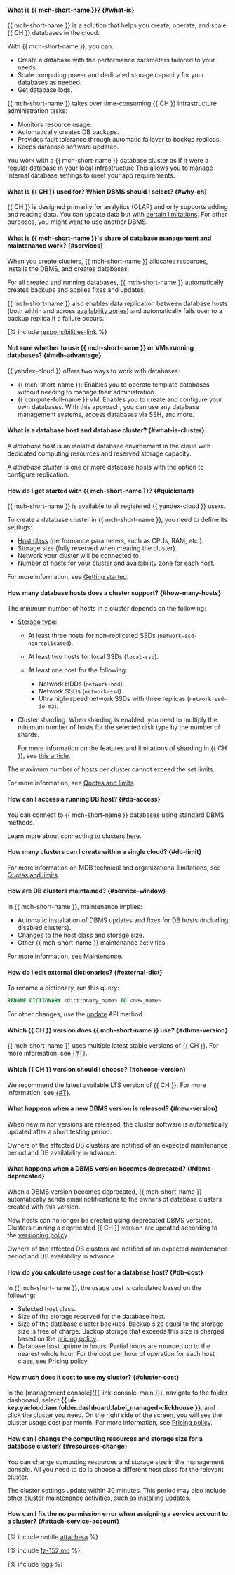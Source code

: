 #### What is {{ mch-short-name }}? {#what-is}

{{ mch-short-name }} is a solution that helps you create, operate, and scale {{ CH }} databases in the cloud.

With {{ mch-short-name }}, you can:
- Create a database with the performance parameters tailored to your needs.
- Scale computing power and dedicated storage capacity for your databases as needed.
- Get database logs.

{{ mch-short-name }} takes over time-consuming {{ CH }} infrastructure administration tasks:
- Monitors resource usage.
- Automatically creates DB backups.
- Provides fault tolerance through automatic failover to backup replicas.
- Keeps database software updated.

You work with a {{ mch-short-name }} database cluster as if it were a regular database in your local infrastructure This allows you to manage internal database settings to meet your app requirements.

#### What is {{ CH }} used for? Which DBMS should I select? {#why-ch}

{{ CH }} is designed primarily for analytics (OLAP) and only supports adding and reading data. You can update data but with [certain limitations](https://stackoverflow.com/questions/37901642/updating-data-in-clickhouse). For other purposes, you might want to use another DBMS.

#### What is {{ mch-short-name }}'s share of database management and maintenance work? {#services}

When you create clusters, {{ mch-short-name }} allocates resources, installs the DBMS, and creates databases.

For all created and running databases, {{ mch-short-name }} automatically creates backups and applies fixes and updates.

{{ mch-short-name }} also enables data replication between database hosts (both within and across [availability zones](../../overview/concepts/geo-scope.md)) and automatically fails over to a backup replica if a failure occurs.

{% include [responsibilities-link](../../_includes/mdb/responsibilities-link.md) %}

#### Not sure whether to use {{ mch-short-name }} or VMs running databases? {#mdb-advantage}

{{ yandex-cloud }} offers two ways to work with databases:

- {{ mch-short-name }}: Enables you to operate template databases without needing to manage their administration.
- {{ compute-full-name }} VM: Enables you to create and configure your own databases. With this approach, you can use any database management systems, access databases via SSH, and more.

#### What is a database host and database cluster? {#what-is-cluster}

A _database host_ is an isolated database environment in the cloud with dedicated computing resources and reserved storage capacity.

A _database cluster_ is one or more database hosts with the option to configure replication.

#### How do I get started with {{ mch-short-name }}? {#quickstart}

{{ mch-short-name }} is available to all registered {{ yandex-cloud }} users.

To create a database cluster in {{ mch-short-name }}, you need to define its settings:

- [Host class](../../managed-clickhouse/concepts/instance-types.md) (performance parameters, such as CPUs, RAM, etc.).
- Storage size (fully reserved when creating the cluster).
- Network your cluster will be connected to.
- Number of hosts for your cluster and availability zone for each host.

For more information, see [Getting started](../../managed-clickhouse/quickstart.md).

#### How many database hosts does a cluster support? {#how-many-hosts}


The minimum number of hosts in a cluster depends on the following:
    
  * [Storage type](../../managed-clickhouse/concepts/storage.md):

    * At least three hosts for non-replicated SSDs (`network-ssd-nonreplicated`).

    * At least two hosts for local SSDs (`local-ssd`).

    * At least one host for the following:

      * Network HDDs (`network-hdd`).
      * Network SSDs (`network-ssd`).
      * Ultra high-speed network SSDs with three replicas (`network-ssd-io-m3`).

  * Cluster sharding. When sharding is enabled, you need to multiply the minimum number of hosts for the selected disk type by the number of shards.

    For more information on the features and limitations of sharding in {{ CH }}, see [this article](../../managed-clickhouse/concepts/sharding.md).


The maximum number of hosts per cluster cannot exceed the set limits.

For more information, see [Quotas and limits](../../managed-clickhouse/concepts/limits.md).

#### How can I access a running DB host? {#db-access}

You can connect to {{ mch-short-name }} databases using standard DBMS methods.

Learn more about connecting to clusters [here](../../managed-clickhouse/operations/connect/index.md).

#### How many clusters can I create within a single cloud? {#db-limit}

For more information on MDB technical and organizational limitations, see [Quotas and limits](../../managed-clickhouse/concepts/limits.md).

#### How are DB clusters maintained? {#service-window}

In {{ mch-short-name }}, maintenance implies:

- Automatic installation of DBMS updates and fixes for DB hosts (including disabled clusters).
- Changes to the host class and storage size.
- Other {{ mch-short-name }} maintenance activities.

For more information, see [Maintenance](../../managed-clickhouse/concepts/maintenance.md).

#### How do I edit external dictionaries? {#external-dict}

To rename a dictionary, run this query:

```sql
RENAME DICTIONARY <dictionary_name> TO <new_name>
```

For other changes, use the [update](../../managed-clickhouse/api-ref/Cluster/update.md) API method.

#### Which {{ CH }} version does {{ mch-short-name }} use? {#dbms-version}

{{ mch-short-name }} uses multiple latest stable versions of {{ CH }}. For more information, see [{#T}](../../managed-clickhouse/concepts/update-policy.md).

#### Which {{ CH }} version should I choose? {#choose-version}

We recommend the latest available LTS version of {{ CH }}. For more information, see [{#T}](../../managed-clickhouse/concepts/update-policy.md).

#### What happens when a new DBMS version is released? {#new-version}

When new minor versions are released, the cluster software is automatically updated after a short testing period. 

Owners of the affected DB clusters are notified of an expected maintenance period and DB availability in advance. 

#### What happens when a DBMS version becomes deprecated? {#dbms-deprecated}

When a DBMS version becomes deprecated, {{ mch-short-name }} automatically sends email notifications to the owners of database clusters created with this version.

New hosts can no longer be created using deprecated DBMS versions. Clusters running a deprecated {{ CH }} version are updated according to the [versioning policy](../../managed-clickhouse/concepts/update-policy.md).

Owners of the affected DB clusters are notified of an expected maintenance period and DB availability in advance.

#### How do you calculate usage cost for a database host? {#db-cost}

In {{ mch-short-name }}, the usage cost is calculated based on the following:

- Selected host class.
- Size of the storage reserved for the database host.
- Size of the database cluster backups. Backup size equal to the storage size is free of charge. Backup storage that exceeds this size is charged based on the [pricing policy](../../managed-clickhouse/pricing.md).
- Database host uptime in hours. Partial hours are rounded up to the nearest whole hour. For the cost per hour of operation for each host class, see [Pricing policy](../../managed-clickhouse/pricing.md).

#### How much does it cost to use my cluster? {#cluster-cost}

In the [management console]({{ link-console-main }}), navigate to the folder dashboard, select **{{ ui-key.yacloud.iam.folder.dashboard.label_managed-clickhouse }}**, and click the cluster you need. On the right side of the screen, you will see the cluster usage cost per month. For more information, see [Pricing policy](../../managed-clickhouse/pricing.md).

#### How can I change the computing resources and storage size for a database cluster? {#resources-change}

You can change computing resources and storage size in the management console. All you need to do is choose a different host class for the relevant cluster.

The cluster settings update within 30 minutes. This period may also include other cluster maintenance activities, such as installing updates.

#### How can I fix the no permission error when assigning a service account to a cluster? {#attach-service-account}

{% include notitle [attach-sa](../../_qa/attach-sa.md) %}

{% include [fz-152.md](../../_qa/fz-152.md) %}

{% include [logs](../logs.md) %}
